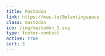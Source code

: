 ```yaml
---
title: Mastodon
link: https://mas.to/@plantingspace
class: mastodon
ico: /img/mastodon_1.svg
type: footer-contact
active: true
sort: 3
---
```

